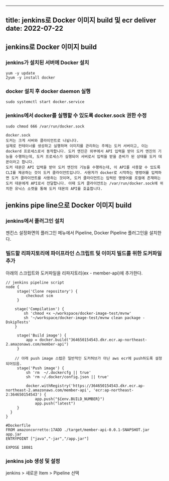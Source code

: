 
---
title: jenkins로 Docker 이미지 build 및 ecr deliver
date: 2022-07-22
---

## jenkins로 Docker 이미지 build
### jenkins가 설치된 서버에 Docker 설치
```
yum -y update
2yum -y install docker
```

### docker 설치 후 docker daemon 실행
```
sudo systemctl start docker.service
```

### jenkins에서 docker를 실행할 수 있도록 docker.sock 권한 수정
```
sudo chmod 666 /var/run/docker.sock
```

```
docker.sock
도커는 크게 서버와 클라이언트로 나뉩니다.  
실제로 컨테이너를 생성하고 실행하며 이미지를 관리하는 주체는 도커 서버이고, 이는 dockerd 프로세스로서 동작합니다. 도커 엔진은 외부에서 API 입력을 받아 도커 엔진의 기능을 수행하는데, 도커 프로세스가 실행되어 서버로서 입력을 받을 준비가 된 상태를 도커 데몬이라고 합니다.  
도커 데몬은 API 입력을 받아 도커 엔진의 기능을 수행하는데, 이 API를 사용할 수 있도록 CLI를 제공하는 것이 도커 클라이언트입니다. 사용자가 docker로 시작하는 명령어를 입력하면 도커 클라이언트를 사용하는 것이며, 도커 클라이언트는 입력된 명령어를 로컬에 존재하는 도커 데몬에게 API로서 전달합니다. 이때 도커 클라이언트는 /var/run/docker.sock에 위치한 유닉스 소켓을 통해 도커 데몬의 API를 호출합니다.
```

## jenkins pipe line으로 Docker 이미지 build
### jenkins에서 플러그인 설치
젠킨스 설정화면의 플러그인 메뉴에서 Pipeline, Docker Pipeline 플러그인을 설치한다.

### 빌드할 리파지토리에 파이프라인 스크립트 및 이미지 빌드를 위한 도커파일 추가
아래의 스크립트와 도커파일을 리파지토리(ex - member-api)에 추가한다.
```
// jenkins pipeline script
node {
     stage('Clone repository') {
         checkout scm
     }

    stage('Compilation') {
        sh 'chmod +x ~/workspace/docker-image-test/mvnw'
        sh '~/workspace/docker-image-test/mvnw clean package -DskipTests'
    }

     stage('Build image') {
         app = docker.build("364650154543.dkr.ecr.ap-northeast-2.amazonaws.com/member-api")
     }

    // 아래 push image 스텝은 일반적인 도커허브가 아닌 aws ecr에 push하도록 설정되어있음.
     stage('Push image') {
         sh 'rm  ~/.dockercfg || true'
         sh 'rm ~/.docker/config.json || true'

         docker.withRegistry('https://364650154543.dkr.ecr.ap-northeast-2.amazonaws.com/member-api', 'ecr:ap-northeast-2:364650154543') {
             app.push("${env.BUILD_NUMBER}")
             app.push("latest")
     }
  }
}
```

```
#Dockerfile
FROM amazoncorretto:17ADD ./target/member-api-0.0.1-SNAPSHOT.jar app.jar
ENTRYPOINT ["java","-jar","/app.jar"]

EXPOSE 18081
```

### jenkins job 생성 및 설정
jenkins > 새로운 Item > Pipeline 선택
